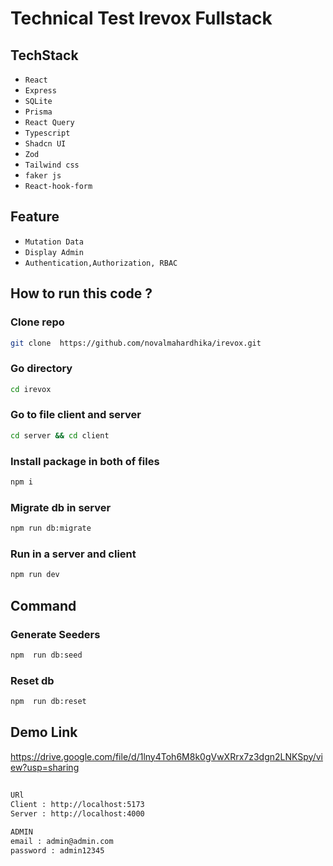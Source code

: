 # Technical Test Irevox Fullstack

## TechStack

- `React`
- `Express`
- `SQLite`
- `Prisma`
- `React Query`
- `Typescript`
- `Shadcn UI`
- `Zod`
- `Tailwind css`
- `faker js`
- `React-hook-form`

## Feature

- `Mutation Data`
- `Display Admin`
- `Authentication,Authorization, RBAC`

## How to run this code ?

### Clone repo

```bash
git clone  https://github.com/novalmahardhika/irevox.git
```

### Go directory

```bash
cd irevox
```

### Go to file client and server

```bash
cd server && cd client
```

### Install package in both of files

```bash
npm i
```

### Migrate db in server

```bash
npm run db:migrate
```

### Run in a server and client

```bash
npm run dev
```

## Command

### Generate Seeders

```bash
npm  run db:seed
```

### Reset db

```bash
npm  run db:reset
```

## Demo Link

https://drive.google.com/file/d/1lny4Toh6M8k0gVwXRrx7z3dgn2LNKSpy/view?usp=sharing

##

```bash
URl
Client : http://localhost:5173
Server : http://localhost:4000

ADMIN
email : admin@admin.com
password : admin12345

```
